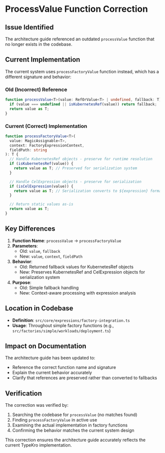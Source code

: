 # ProcessValue Function Correction

## Issue Identified

The architecture guide referenced an outdated `processValue` function that no longer exists in the codebase.

## Current Implementation

The current system uses `processFactoryValue` function instead, which has a different signature and behavior:

### Old (Incorrect) Reference
```typescript
function processValue<T>(value: RefOrValue<T> | undefined, fallback: T): T {
  if (value === undefined || isKubernetesRef(value)) return fallback;
  return value as T;
}
```

### Current (Correct) Implementation
```typescript
function processFactoryValue<T>(
  value: MagicAssignable<T>,
  context: FactoryExpressionContext,
  fieldPath: string
): T {
  // Handle KubernetesRef objects - preserve for runtime resolution
  if (isKubernetesRef(value)) {
    return value as T; // Preserved for serialization system
  }

  // Handle CelExpression objects - preserve for serialization
  if (isCelExpression(value)) {
    return value as T; // Serialization converts to ${expression} format
  }

  // Return static values as-is
  return value as T;
}
```

## Key Differences

1. **Function Name**: `processValue` → `processFactoryValue`
2. **Parameters**: 
   - Old: `value`, `fallback`
   - New: `value`, `context`, `fieldPath`
3. **Behavior**:
   - Old: Returned fallback values for KubernetesRef objects
   - New: Preserves KubernetesRef and CelExpression objects for serialization system
4. **Purpose**:
   - Old: Simple fallback handling
   - New: Context-aware processing with expression analysis

## Location in Codebase

- **Definition**: `src/core/expressions/factory-integration.ts`
- **Usage**: Throughout simple factory functions (e.g., `src/factories/simple/workloads/deployment.ts`)

## Impact on Documentation

The architecture guide has been updated to:
- Reference the correct function name and signature
- Explain the current behavior accurately
- Clarify that references are preserved rather than converted to fallbacks

## Verification

The correction was verified by:
1. Searching the codebase for `processValue` (no matches found)
2. Finding `processFactoryValue` in active use
3. Examining the actual implementation in factory functions
4. Confirming the behavior matches the current system design

This correction ensures the architecture guide accurately reflects the current TypeKro implementation.